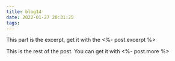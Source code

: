 ```yaml
---
title: blog14
date: 2022-01-27 20:31:25
tags:
---
```

This part is the excerpt, get it with the <%- post.excerpt %>
<!-- more --> 
This is the rest of the post. You can get it with <%- post.more %>